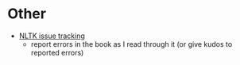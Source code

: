 # Other

* [NLTK issue tracking](https://github.com/nltk/nltk_book/issues)
  * report errors in the book as I read through it (or give kudos to reported errors)